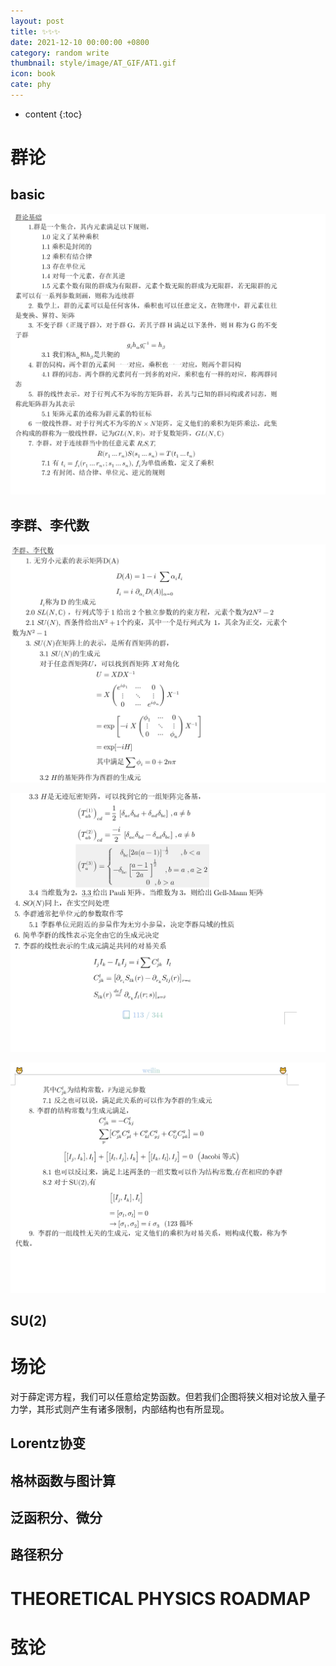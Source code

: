 ```yaml
---
layout: post
title: ✨✨✨
date: 2021-12-10 00:00:00 +0800
category: random write
thumbnail: style/image/AT_GIF/AT1.gif
icon: book
cate: phy
---
```


* content
{:toc}

# 群论

## basic

![1641202412794](style/image/ALL_MD_PIC/1641202412794.png)

## 李群、李代数

![1641238219813](style/image/ALL_MD_PIC/1641238219813.png)

![1641238241039](style/image/ALL_MD_PIC/1641238241039.png)

![1641238280305](style/image/ALL_MD_PIC/1641238280305.png)


## SU(2)



# 场论

对于薛定谔方程，我们可以任意给定势函数。但若我们企图将狭义相对论放入量子力学，其形式则产生有诸多限制，内部结构也有所显现。


## Lorentz协变


## 格林函数与图计算


## 泛函积分、微分



## 路径积分




# THEORETICAL PHYSICS ROADMAP



# 弦论


